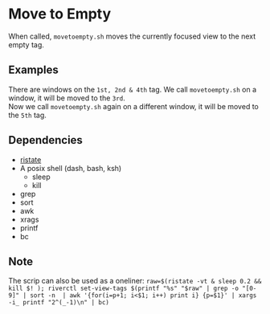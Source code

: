 # Move to Empty
When called, `movetoempty.sh`
moves the currently focused view to the next empty tag.

## Examples
There are windows on the `1st, 2nd & 4th` tag.
We call `movetoempty.sh` on a window, it will be moved to the `3rd`.  
Now we call `movetoempty.sh` again on a different window,
it will be moved to the `5th` tag.

## Dependencies 
- [ristate](https://gitlab.com/snakedye/ristate)
- A posix shell (dash, bash, ksh)
  + sleep
  + kill 
- grep
- sort
- awk
- xrags
- printf
- bc

## Note
The scrip can also be used as a oneliner:
`raw=$(ristate -vt & sleep 0.2 && kill $! ); riverctl set-view-tags $(printf "%s" "$raw" | grep -o "[0-9]" | sort -n  | awk '{for(i=p+1; i<$1; i++) print i} {p=$1}' | xargs -i_ printf "2^(_-1)\n" | bc)`
